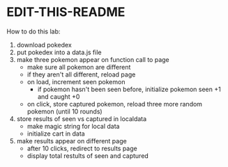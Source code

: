 # EDIT-THIS-README


How to do this lab: 

1. download pokedex 
2. put pokedex into a data.js file 
3. make three pokemon appear on function call to page 
    - make sure all pokemon are different 
    - if they aren't all different, reload page 
    - on load, increment seen pokemon 
        - if pokemon hasn't been seen before, initialize pokemon seen +1 and caught +0 
    - on click, store captured pokemon, reload three more random pokemon (until 10 rounds)
4. store results of seen vs captured in localdata
     - make magic string for local data 
     - initialize cart in data 
5. make results appear on different page 
    - after 10 clicks, redirect to results page 
    - display total restults of seen and captured 





